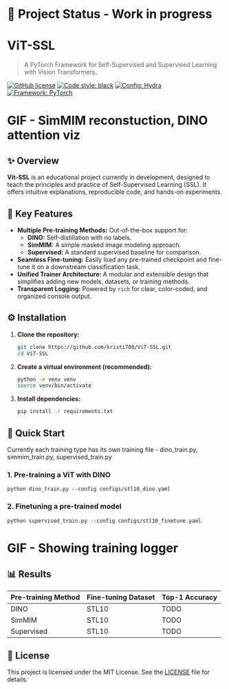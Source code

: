 # 🚧 Project Status - Work in progress

# ViT-SSL
> A PyTorch Framework for Self-Supervised and Supervised Learning with Vision Transformers.

[![GitHub license](https://img.shields.io/badge/license-MIT-blue.svg)](https://github.com/kristi700/ViT-SSL/blob/main/LICENSE.md)
[![Code style: black](https://img.shields.io/badge/code%20style-black-000000.svg)](https://github.com/psf/black)
[![Config: Hydra](https://img.shields.io/badge/Config-Hydra-89B83A.svg)](https://hydra.cc/)
[![Framework: PyTorch](https://img.shields.io/badge/PyTorch-%23EE4C2C.svg?logo=PyTorch&logoColor=white)](https://pytorch.org/)

# GIF - SimMIM reconstuction, DINO attention viz

## ✨ Overview

**Vit-SSL**  is an educational project currently in development, designed to teach the principles and practice of Self-Supervised Learning (SSL). It offers intuitive explanations, reproducible code, and hands-on experiments.

## 🔑 Key Features

*   **Multiple Pre-training Methods:** Out-of-the-box support for:
    *   **DINO:** Self-distillation with no labels.
    *   **SimMIM:** A simple masked image modeling approach.
    *   **Supervised:** A standard supervised baseline for comparison.
*   **Seamless Fine-tuning:** Easily load any pre-trained checkpoint and fine-tune it on a downstream classification task.
*   **Unified Trainer Architecture:** A modular and extensible design that simplifies adding new models, datasets, or training methods.
*   **Transparent Logging:** Powered by `rich` for clear, color-coded, and organized console output.

## ⚙️ Installation

1.  **Clone the repository:**
    ```bash
    git clone https://github.com/kristi700/ViT-SSL.git
    cd ViT-SSL
    ```

2.  **Create a virtual environment (recommended):**
    ```bash
    python -m venv venv
    source venv/bin/activate
    ```

3.  **Install dependencies:**
    ```bash
    pip install -r requirements.txt
    ```

## 🚀 Quick Start

Currently each training type has its own training file - dino_train.py, simmim_train.py, supervised_train.py

### 1. Pre-training a ViT with DINO
```python dino_train.py --config configs/stl10_dino.yaml```

### 2. Finetuning a pre-trained model
```python supervised_train.py --config configs/stl10_finetune.yaml```

# GIF - Showing training logger

## 📊 Results

| Pre-training Method | Fine-tuning Dataset | Top-1 Accuracy |
|---------------------|---------------------|----------------|
| DINO                | STL10               | TODO           |
| SimMIM              | STL10               | TODO           |
| Supervised          | STL10               | TODO           |

## 📜 License
This project is licensed under the MIT License. See the [LICENSE](https://github.com/kristi700/ViT-SSL/blob/main/LICENSE.md) file for details.
